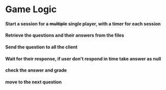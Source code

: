 # Game Logic

#### Start a session for a ~~multiple~~ single player, with a timer for each session
#### Retrieve the questions and their answers from the files
#### Send the question to all the client 
#### Wait for their response, if user don't respond in time  take answer as null
#### check the answer and grade
#### move to the next question

